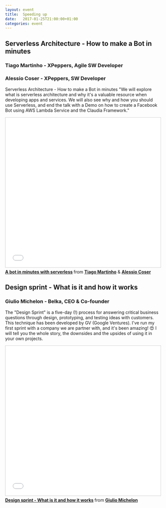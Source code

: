 ```yaml
---
layout: event
title:  Speeding up
date:   2017-01-25T21:00:00+01:00
categories: event
---
```


## Serverless Architecture - How to make a Bot in minutes
### Tiago Martinho - XPeppers, Agile SW Developer
### Alessio Coser - XPeppers, SW Developer

Serverless Architecture - How to make a Bot in minutes
"We will explore what is serverless architecture and why it's a valuable resource when developing apps and services. We will also see why and how you should use Serverless, and end the talk with a Demo on how to create a Facebook Bot using AWS Lambda Service and the Claudia Framework."

<iframe src="//www.slideshare.net/slideshow/embed_code/key/aIQaAKvBwfqsnW" width="595" height="485" frameborder="0" marginwidth="0" marginheight="0" scrolling="no" style="border:1px solid #CCC; border-width:1px; margin-bottom:5px; max-width: 100%;" allowfullscreen> </iframe> <div style="margin-bottom:5px"> <strong> <a href="//www.slideshare.net/speckandtech/a-bot-in-minutes-with-serverless" title="A bot in minutes with serverless" target="_blank">A bot in minutes with serverless</a> </strong> from <strong><a target="_blank" href="//www.linkedin.com/in/tmartinho/">Tiago Martinho</a></strong> & <strong><a target="_blank" href="//www.linkedin.com/in/alessiocoser/">Alessio Coser</a></strong></div>

## Design sprint - What is it and how it works
###  Giulio Michelon - Belka, CEO & Co-founder

The "Design Sprint" is a five-day (!) process for answering critical business questions through design, prototyping, and testing ideas with customers. This technique has been developed by GV (Google Ventures). I've run my first sprint with a company we are partner with, and it's been amazing! 😍 I will tell you the whole story, the downsides and the upsides of using it in your own projects.

<iframe src="//www.slideshare.net/slideshow/embed_code/key/maIKQDHbABSa2D" width="595" height="485" frameborder="0" marginwidth="0" marginheight="0" scrolling="no" style="border:1px solid #CCC; border-width:1px; margin-bottom:5px; max-width: 100%;" allowfullscreen> </iframe> <div style="margin-bottom:5px"> <strong> <a href="//www.slideshare.net/GiulioMichelon/design-sprint-what-is-it-and-how-it-works" title="Design sprint - What is it and how it works" target="_blank">Design sprint - What is it and how it works</a> </strong> from <strong><a target="_blank" href="https://www.linkedin.com/in/giuliomichelon/">Giulio Michelon</a></strong> </div>
